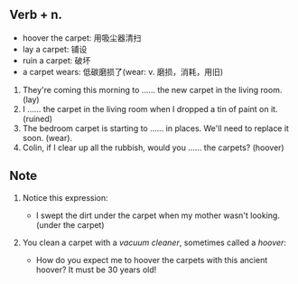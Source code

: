 ## Verb + n.

- hoover the carpet: 用吸尘器清扫
- lay a carpet: 铺设
- ruin a carpet: 破坏
- a carpet wears: 低碳磨损了(wear: v. 磨损，消耗，用旧)

1. They're coming this morning to ...... the new carpet in the living room. (lay)
2. I ...... the carpet in the living room when I dropped a tin of paint on it. (ruined)
3. The bedroom carpet is starting to ...... in places. We'll need to replace it soon. (wear).
4. Colin, if I clear up all the rubbish, would you ...... the carpets? (hoover)

## Note

1. Notice this expression:

   - I swept the dirt under the carpet when my mother wasn't looking. (under the carpet)

2. You clean a carpet with a *vacuum cleaner*, sometimes called a *hoover*:

   - How do you expect me to hoover the carpets with this ancient hoover? It must be 30 years old!

